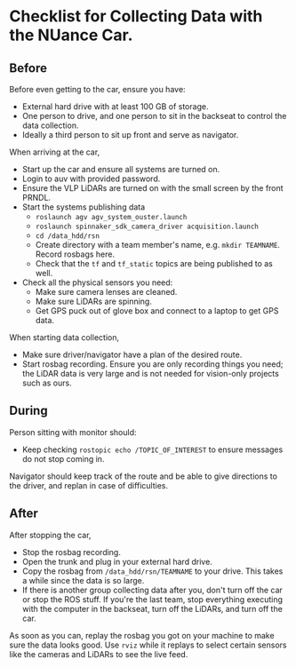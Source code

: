 # Checklist for Collecting Data with the NUance Car.

## Before
Before even getting to the car, ensure you have:
 - External hard drive with at least 100 GB of storage.
 - One person to drive, and one person to sit in the backseat to control the data collection.
 - Ideally a third person to sit up front and serve as navigator.

When arriving at the car,
 - Start up the car and ensure all systems are turned on.
 - Login to auv with provided password.
 - Ensure the VLP LiDARs are turned on with the small screen by the front PRNDL.
 - Start the systems publishing data
    - `roslaunch agv agv_system_ouster.launch`
    - `roslaunch spinnaker_sdk_camera_driver acquisition.launch`
    - `cd /data_hdd/rsn`
    - Create directory with a team member's name, e.g. `mkdir TEAMNAME`. Record rosbags here.
    - Check that the `tf` and `tf_static` topics are being published to as well.
 - Check all the physical sensors you need:
    - Make sure camera lenses are cleaned.
    - Make sure LiDARs are spinning.
    - Get GPS puck out of glove box and connect to a laptop to get GPS data.

When starting data collection,
 - Make sure driver/navigator have a plan of the desired route.
 - Start rosbag recording. Ensure you are only recording things you need; the LiDAR data is very large and is not needed for vision-only projects such as ours.

## During
Person sitting with monitor should:
 - Keep checking `rostopic echo /TOPIC_OF_INTEREST` to ensure messages do not stop coming in.

Navigator should keep track of the route and be able to give directions to the driver, and replan in case of difficulties.

## After
After stopping the car, 
 - Stop the rosbag recording.
 - Open the trunk and plug in your external hard drive.
 - Copy the rosbag from `/data_hdd/rsn/TEAMNAME` to your drive. This takes a while since the data is so large.
 - If there is another group collecting data after you, don't turn off the car or stop the ROS stuff. If you're the last team, stop everything executing with the computer in the backseat, turn off the LiDARs, and turn off the car. 

As soon as you can, replay the rosbag you got on your machine to make sure the data looks good. Use `rviz` while it replays to select certain sensors like the cameras and LiDARs to see the live feed.


